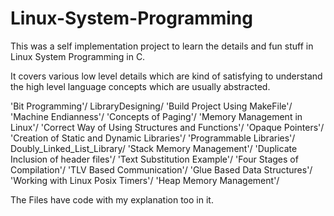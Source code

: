 # Linux-System-Programming


This was a self implementation project to learn the details and fun stuff in Linux System Programming in C.

It covers various low level details which are kind of satisfying to understand the high level language concepts which are
usually abstracted.

'Bit Programming'/                                 LibraryDesigning/
'Build Project Using MakeFile'/                   'Machine Endianness'/
'Concepts of Paging'/                             'Memory Management in Linux'/
'Correct Way of Using Structures and Functions'/  'Opaque Pointers'/
'Creation of Static and Dynamic Libraries'/       'Programmable Libraries'/
 Doubly_Linked_List_Library/                      'Stack Memory Management'/
'Duplicate Inclusion of header files'/            'Text Substitution Example'/
'Four Stages of Compilation'/                     'TLV Based Communication'/
'Glue Based Data Structures'/                     'Working with Linux Posix Timers'/
'Heap Memory Management'/


The Files have code with my explanation too in it.

